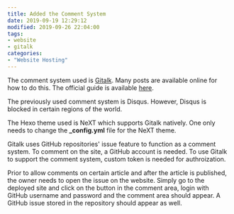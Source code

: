 ```yaml
---
title: Added the Comment System
date: 2019-09-19 12:29:12
modified: 2019-09-26 22:04:00
tags:
- website
- gitalk
categories:
- "Website Hosting"
---
```


The comment system used is [Gitalk](https://gitalk.github.io/). Many posts are available online for how to do this. The official guide is available [here](https://theme-next.org/docs/third-party-services/comments).

<!--more-->

The previously used comment system is Disqus. However, Disqus is blocked in certain regions of the world.

The Hexo theme used is NeXT which supports Gitalk natively. One only needs to change the **_config.yml** file for the NeXT theme.

Gitalk uses GitHub repositories' issue feature to function as a comment system. To comment on the site, a GitHub account is needed. To use Gitalk to support the comment system, custom token is needed for authroization.

Prior to allow comments on certain article and after the article is published, the owner needs to open the issue on the website. Simply go to the deployed site and click on the button in the comment area, login with GitHub username and password and the comment area should appear. A GitHub issue stored in the repository should appear as well.
